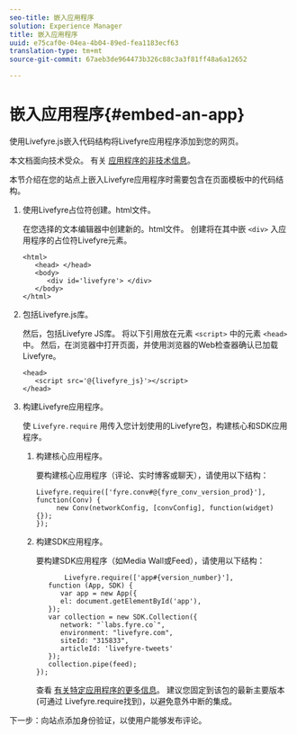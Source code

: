 ```yaml
---
seo-title: 嵌入应用程序
solution: Experience Manager
title: 嵌入应用程序
uuid: e75caf0e-04ea-4b04-89ed-fea1183ecf63
translation-type: tm+mt
source-git-commit: 67aeb3de964473b326c88c3a3f81ff48a6a12652

---
```



# 嵌入应用程序{#embed-an-app}

使用Livefyre.js嵌入代码结构将Livefyre应用程序添加到您的网页。

本文档面向技术受众。 有关 [应用程序的非技术信息](/help/using/c-about-apps/c-about-apps.md)。

本节介绍在您的站点上嵌入Livefyre应用程序时需要包含在页面模板中的代码结构。

1. 使用Livefyre占位符创建。html文件。

   在您选择的文本编辑器中创建新的。html文件。 创建将在其中嵌 `<div>` 入应用程序的占位符Livefyre元素。

   ```
   <html> 
      <head> </head> 
      <body> 
         <div id='livefyre'> </div> 
      </body> 
   </html>
   ```

1. 包括Livefyre.js库。

   然后，包括Livefyre JS库。 将以下引用放在元素 `<script>` 中的元素 `<head>` 中。 然后，在浏览器中打开页面，并使用浏览器的Web检查器确认已加载Livefyre。

   ```
   <head> 
      <script src='@{livefyre_js}'></script> 
   </head> 
   ```

1. 构建Livefyre应用程序。

   使 `Livefyre.require` 用传入您计划使用的Livefyre包，构建核心和SDK应用程序。

   1. 构建核心应用程序。

      要构建核心应用程序（评论、实时博客或聊天），请使用以下结构：

      ```
      Livefyre.require(['fyre.conv#@{fyre_conv_version_prod}'], function(Conv) { 
           new Conv(networkConfig, [convConfig], function(widget) {});  
      });  
      ```

   1. 构建SDK应用程序。

      要构建SDK应用程序（如Media Wall或Feed），请使用以下结构：

      ```
             Livefyre.require(['app#{version_number}'], 
         function (App, SDK) { 
            var app = new App({ 
            el: document.getElementById('app'), 
         }); 
         var collection = new SDK.Collection({ 
            network: "`labs.fyre.co`", 
            environment: "livefyre.com", 
            siteId: "315833", 
            articleId: 'livefyre-tweets' 
         }); 
         collection.pipe(feed); 
      }); 
      ```

      查看 [有关特定应用程序的更多信息](/help/using/c-about-apps/c-about-apps.md)。 建议您固定到该包的最新主要版本(可通过 [](https://cdn.livefyre.com/packages.html)Livefyre.require找到)，以避免意外中断的集成。

下一步：向站点添加身份验证，以使用户能够发布评论。
